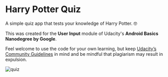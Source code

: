 # Harry Potter Quiz
A simple quiz app that tests your knowledge of Harry Potter. 🤓

This was created for the **User Input** module of Udacity's **Android Basics Nanodegree by Google**.

Feel welcome to use the code for your own learning, but keep [Udacity’s Community Guidelines](https://eu.udacity.com/legal/community-guidelines) in mind and be mindful that plagiarism may result in expulsion.

![quiz](https://user-images.githubusercontent.com/2998162/59870999-72ab9f80-938e-11e9-9619-9bc9f9eb11b8.gif)
